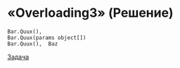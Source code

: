 # «Overloading3» (Решение)

```
Bar.Quux(),  
Bar.Quux(params object[])
Bar.Quux(),  Baz
```

[Задача](./Overloading3-P.md)